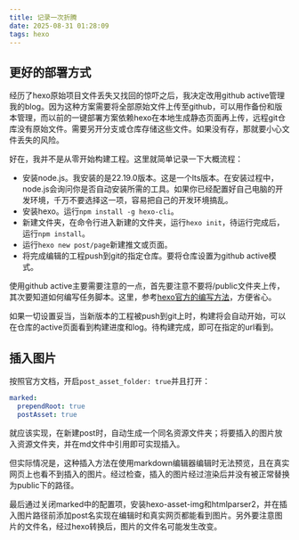 ```yaml
---
title: 记录一次折腾
date: 2025-08-31 01:28:09
tags: hexo
---
```


## 更好的部署方式

经历了hexo原始项目文件丢失又找回的惊吓之后，我决定改用github active管理我的blog。因为这种方案需要将全部原始文件上传至github，可以用作备份和版本管理，而以前的一键部署方案依赖hexo在本地生成静态页面再上传，远程git仓库没有原始文件。需要另开分支或仓库存储这些文件。如果没有存，那就要小心文件丢失的风险。

好在，我并不是从零开始构建工程。这里就简单记录一下大概流程：

- 安装node.js。我安装的是22.19.0版本。这是一个lts版本。在安装过程中，node.js会询问你是否自动安装所需的工具。如果你已经配置好自己电脑的开发环境，千万不要选择这一项，容易把自己的开发环境搞乱。
- 安装hexo。运行`npm install -g hexo-cli`。
- 新建文件夹，在命令行进入新建的文件夹，运行`hexo init`，待运行完成后，运行`npm install`。
- 运行`hexo new post/page`新建推文或页面。
- 将完成编辑的工程push到git的指定仓库。要将仓库设置为github active模式。

使用github active主要需要注意的一点，首先要注意不要将/public文件夹上传，其次要知道如何编写任务脚本。这里，参考[hexo官方的编写方法](https://hexo.io/zh-cn/docs/github-pages)，方便省心。

如果一切设置妥当，当新版本的工程被push到git上时，构建将会自动开始，可以在仓库的active页面看到构建进度和log。待构建完成，即可在指定的url看到。

## 插入图片

按照官方文档，开启`post_asset_folder: true`并且打开：
```yaml
marked:
  prependRoot: true
  postAsset: true
```
就应该实现，在新建post时，自动生成一个同名资源文件夹；将要插入的图片放入资源文件夹，并在md文件中引用即可实现插入。

但实际情况是，这种插入方法在使用markdown编辑器编辑时无法预览，且在真实网页上也看不到插入的图片。经过检查，插入的图片经过渲染后并没有被正常替换为public下的路径。

最后通过关闭marked中的配置项，安装hexo-asset-img和htmlparser2，并在插入图片路径前添加post名实现在编辑时和真实网页都能看到图片。另外要注意图片的文件名，经过hexo转换后，图片的文件名可能发生改变。